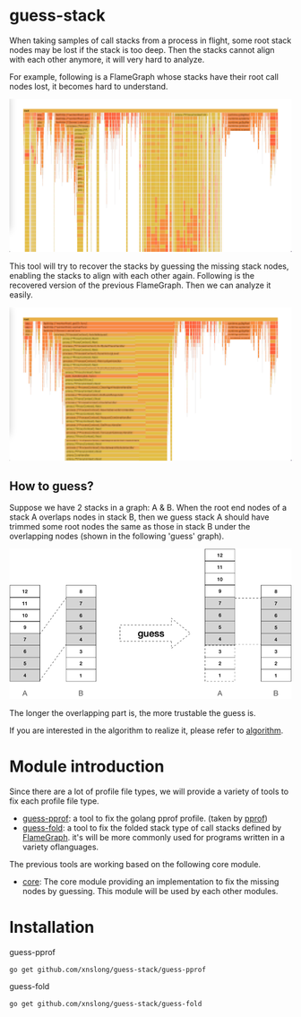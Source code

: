 # guess-stack

When taking samples of call stacks from a process in flight, some root stack nodes may be lost if the stack is too deep.
Then the stacks cannot align with each other anymore, it will very hard to analyze.

For example, following is a FlameGraph whose stacks have their root call nodes lost, it becomes hard to understand.

![mis-aligned version](doc/before.png)

This tool will try to recover the stacks by guessing the missing stack nodes, enabling the stacks to align with each other again. Following is the recovered version of the previous FlameGraph. Then we can analyze it easily.

![aligned version](doc/after.png)

## How to guess?

Suppose we have 2 stacks in a graph: A & B. When the root end nodes of a stack A overlaps nodes in stack B,
then we guess stack A should have trimmed some root nodes the same as those in stack B under the overlapping nodes
(shown in the following 'guess' graph).

![guess](doc/guess.png)

The longer the overlapping part is, the more trustable the guess is. 

If you are interested in the algorithm to realize it, please refer to [algorithm](core/README.md).


# Module introduction

Since there are a lot of profile file types, we will provide a variety of tools to fix each profile file type.

* [guess-pprof](guess-pprof/README.md): a tool to fix the golang pprof profile. (taken
  by [pprof](https://github.com/google/pprof))
* [guess-fold](guess-fold/README.md): a tool to fix the folded stack type of call stacks defined by [FlameGraph]. it's will be more commonly used for programs written in a variety oflanguages.

[FlameGraph]: https://github.com/brendangregg/FlameGraph

The previous tools are working based on the following core module.

* [core](core): The core module providing an implementation to fix the missing nodes by guessing. This module will be
  used by each other modules.


# Installation

guess-pprof

```bash
go get github.com/xnslong/guess-stack/guess-pprof
```

guess-fold

```bash
go get github.com/xnslong/guess-stack/guess-fold
```

